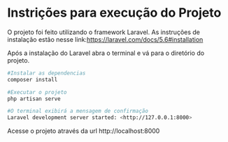 # Instrições para execução do Projeto

O projeto foi feito utilizando o framework Laravel. As instruções de instalação estão nesse link:https://laravel.com/docs/5.6#installation

Após a instalação do Laravel abra o terminal e vá para o diretório do projeto.
```bash
#Instalar as dependencias
composer install

#Executar o projeto
php artisan serve

#O terminal exibirá a mensagem de confirmação
Laravel development server started: <http://127.0.0.1:8000> 
```

Acesse o projeto através da url http://localhost:8000